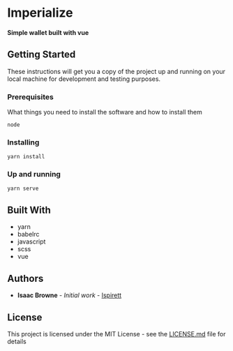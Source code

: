 # Imperialize

#### Simple wallet built with vue

## Getting Started

These instructions will get you a copy of the project up and running on your local machine for development and testing purposes.

### Prerequisites

What things you need to install the software and how to install them
```
node
```


### Installing
```
yarn install
```


### Up and running
```
yarn serve

```








## Built With
* yarn
* babelrc
* javascript
* scss
* vue
## Authors

* **Isaac Browne** - *Initial work* - [Ispirett](https://github.com/isprett)



## License

This project is licensed under the MIT License - see the [LICENSE.md](LICENSE.md) file for details




